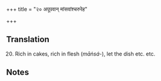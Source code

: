 +++
title = "२० अपूपवान् मांसवांश्चरुरेह"

+++
## Translation
20. Rich in cakes, rich in flesh (*māṅsá-*), let the dish etc. etc.

## Notes

